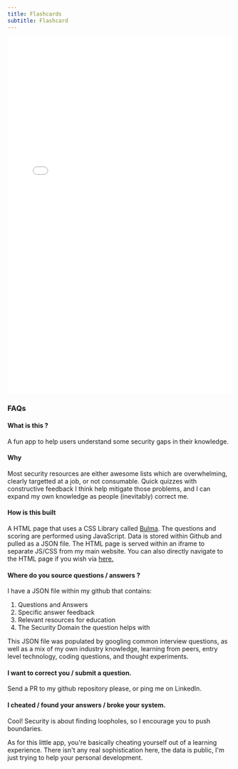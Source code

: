 ```yaml
---
title: Flashcards
subtitle: Flashcard
---
```



<iframe src="../flash.html" width="100%" height="800" frameBorder="0"></iframe>

### FAQs

#### What is this ?
A fun app to help users understand some security gaps in their knowledge. 

#### Why
Most security resources are either awesome lists which are overwhelming, clearly targetted at a job, or not consumable. Quick quizzes with constructive feedback I think help mitigate those problems, and I can expand my own knowledge as people (inevitably) correct me.

#### How is this built
A HTML page that uses a CSS Library called [Bulma](https://bulma.io). The questions and scoring are performed using JavaScript. Data is stored within Github and pulled as a JSON file. The HTML page is served within an iframe to separate JS/CSS from my main website. You can also directly navigate to the HTML page if you wish via [here.](https://www.colecornford.com/flash.html)

#### Where do you source questions / answers ?

I have a JSON file within my github that contains:

1. Questions and Answers
2. Specific answer feedback
3. Relevant resources for education
4. The Security Domain the question helps with

This JSON file was populated by googling common interview questions, as well as a mix of my own industry knowledge, learning from peers, entry level technology, coding questions, and thought experiments.

#### I want to correct you / submit a question.

Send a PR to my github repository please, or ping me on LinkedIn.

#### I cheated / found your answers / broke your system.

Cool! Security is about finding loopholes, so I encourage you to push boundaries. 

As for this little app, you're basically cheating yourself out of a learning experience. There isn't any real sophistication here, the data is public, I'm just trying to help your personal development.
